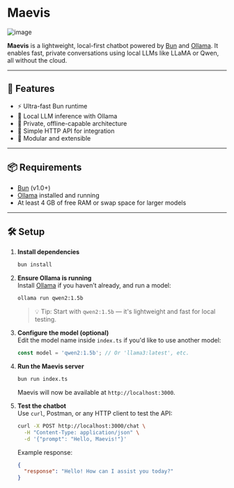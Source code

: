 # Maevis
![image](https://github.com/user-attachments/assets/a348f97c-cfb3-402c-be3c-5657068dd55d)

**Maevis** is a lightweight, local-first chatbot powered by [Bun](https://bun.sh) and [Ollama](https://ollama.com). It enables fast, private conversations using local LLMs like LLaMA or Qwen, all without the cloud.

---

## 🚀 Features

- ⚡ Ultra-fast Bun runtime
- 🧠 Local LLM inference with Ollama
- 🔐 Private, offline-capable architecture
- 💬 Simple HTTP API for integration
- 🧩 Modular and extensible

---

## 📦 Requirements

- [Bun](https://bun.sh) (v1.0+)
- [Ollama](https://ollama.com) installed and running
- At least 4 GB of free RAM or swap space for larger models

---

## 🛠️ Setup

1. **Install dependencies**  
   ```bash
   bun install
   ```

2. **Ensure Ollama is running**  
   Install [Ollama](https://ollama.com) if you haven’t already, and run a model:
   ```bash
   ollama run qwen2:1.5b
   ```
   > 💡 Tip: Start with `qwen2:1.5b` — it's lightweight and fast for local testing.

3. **Configure the model (optional)**  
   Edit the model name inside `index.ts` if you'd like to use another model:
   ```ts
   const model = 'qwen2:1.5b'; // Or 'llama3:latest', etc.
   ```

4. **Run the Maevis server**  
   ```bash
   bun run index.ts
   ```
   Maevis will now be available at `http://localhost:3000`.

5. **Test the chatbot**  
   Use `curl`, Postman, or any HTTP client to test the API:
   ```bash
   curl -X POST http://localhost:3000/chat \
     -H "Content-Type: application/json" \
     -d '{"prompt": "Hello, Maevis!"}'
   ```
   Example response:
   ```json
   {
     "response": "Hello! How can I assist you today?"
   }
   ```




